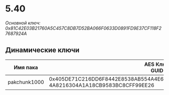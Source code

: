 # 5.40

###### Основной ключ: 0x81C42E03B21760A5C457C8DB7D52BA066F0633D0891FD9E37CF118F27687924A

## Динамические ключи

| Имя пака     | AES Ключ<br/>GUID                                                                                       |
|--------------|---------------------------------------------------------------------------------------------------------|
| pakchunk1000 | 0x405DE71C216DD6F8442E8538AB554A4E6A719E4DB4736880881101CE56F34006<br/>4A8216304A1A18CB9583BC8CFF99EE26 |